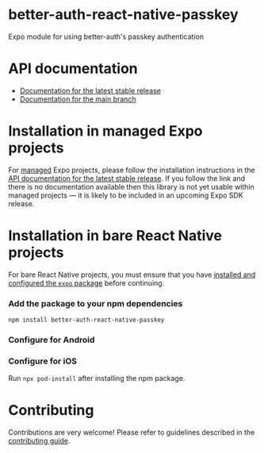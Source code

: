 # better-auth-react-native-passkey

Expo module for using better-auth's passkey authentication

# API documentation

- [Documentation for the latest stable release](https://docs.expo.dev/versions/latest/sdk/better-auth-react-native-passkey/)
- [Documentation for the main branch](https://docs.expo.dev/versions/unversioned/sdk/better-auth-react-native-passkey/)

# Installation in managed Expo projects

For [managed](https://docs.expo.dev/archive/managed-vs-bare/) Expo projects, please follow the installation instructions in the [API documentation for the latest stable release](#api-documentation). If you follow the link and there is no documentation available then this library is not yet usable within managed projects &mdash; it is likely to be included in an upcoming Expo SDK release.

# Installation in bare React Native projects

For bare React Native projects, you must ensure that you have [installed and configured the `expo` package](https://docs.expo.dev/bare/installing-expo-modules/) before continuing.

### Add the package to your npm dependencies

```
npm install better-auth-react-native-passkey
```

### Configure for Android




### Configure for iOS

Run `npx pod-install` after installing the npm package.

# Contributing

Contributions are very welcome! Please refer to guidelines described in the [contributing guide]( https://github.com/expo/expo#contributing).
